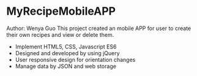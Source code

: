 # MyRecipeMobileAPP
Author: Wenya Guo
This project created an mobile APP for user to create their own recipes and view or delete them. 

* Implement HTML5, CSS, Javascript ES6 
* Designed and developed by using jQuery
* User responsive design for orientation changes
* Manage data by JSON and web storage
